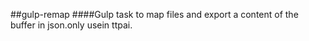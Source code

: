 ##gulp-remap
####Gulp task to map files and export a content of the buffer in json.only usein ttpai.

